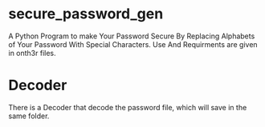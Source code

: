 # secure_password_gen
A Python Program to make Your Password Secure By Replacing Alphabets of Your Password With Special Characters. 
Use And Requirments are given in onth3r files.

# Decoder 
There is a Decoder that decode the password file, which will save in the same folder. 
